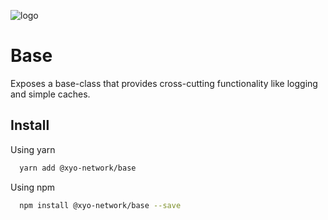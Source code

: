 [logo]: https://cdn.xy.company/img/brand/XY_Logo_GitHub.png


![logo]

# Base

Exposes a base-class that provides cross-cutting functionality like logging and simple caches.

## Install

Using yarn

```sh
  yarn add @xyo-network/base
```

Using npm

```sh
  npm install @xyo-network/base --save
```
